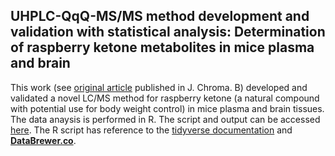 ## UHPLC-QqQ-MS/MS method development and validation with statistical analysis: Determination of raspberry ketone metabolites in mice plasma and brain

This work (see [original article](https://pubmed.ncbi.nlm.nih.gov/32474352/) published in J. Chroma. B) developed and validated a novel LC/MS method for raspberry ketone (a natural compound with potential use for body weight control) in mice plasma and brain tissues. The data anaysis is performed in R. The script and output can be accessed [here](https://yuanbofaith.github.io/RK_LCMS/#242_compound_degradation_vs_accuracy). The R script has reference to the [tidyverse documentation](https://www.tidyverse.org/) and [**DataBrewer.co**](https://www.databrewer.co/). 
